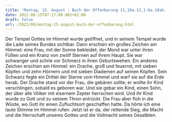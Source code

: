 ```yaml
---
title: 'Montag, 15. August : Buch der Offenbarung 11,19a.12,1-6a.10ab.'
date: 2022-08-15T07:17:00.001+02:00
draft: false
url: /2022/08/montag-15-august-buch-der-offenbarung.html
---
```


Der Tempel Gottes im Himmel wurde geöffnet, und in seinem Tempel wurde die Lade seines Bundes sichtbar. Dann erschien ein großes Zeichen am Himmel: eine Frau, mit der Sonne bekleidet; der Mond war unter ihren Füßen und ein Kranz von zwölf Sternen auf ihrem Haupt. Sie war schwanger und schrie vor Schmerz in ihren Geburtswehen. Ein anderes Zeichen erschien am Himmel: ein Drache, groß und feuerrot, mit sieben Köpfen und zehn Hörnern und mit sieben Diademen auf seinen Köpfen. Sein Schwanz fegte ein Drittel der Sterne vom Himmel und warf sie auf die Erde herab. Der Drache stand vor der Frau, die gebären sollte; er wollte ihr Kind verschlingen, sobald es geboren war. Und sie gebar ein Kind, einen Sohn, der über alle Völker mit eisernem Zepter herrschen wird. Und ihr Kind wurde zu Gott und zu seinem Thron entrückt. Die Frau aber floh in die Wüste, wo Gott ihr einen Zufluchtsort geschaffen hatte. Da hörte ich eine laute Stimme im Himmel rufen: Jetzt ist er da, der rettende Sieg, die Macht und die Herrschaft unseres Gottes und die Vollmacht seines Gesalbten.